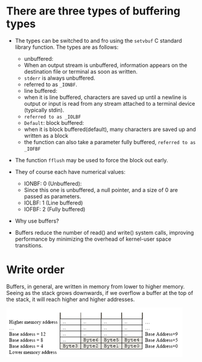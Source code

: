 # There are three types of buffering types

- The types can be switched to and fro using the `setvbuf` C standard library function. The types are as follows:
    * unbuffered: 
	+  When an output stream is unbuffered, information appears on the destination file or terminal as soon  as  written.
	+  `stderr` is always unbuffered.
	+  referred to as `_IONBF`.
    - line buffered:
	*  when it is line buffered, characters are saved up until a newline is output  or  input is  read  from  any stream attached to a terminal device (typically stdin).
	*  `referred to as _IOLBF`
    
    - `Default`: block buffered: 
	*  when  it  is  block buffered(default),  many  characters are saved up and written as a block

    -  the function can also take a parameter fully buffered, `referred to as _IOFBF`
- The function `fflush` may be used to force  the  block  out  early.

- They of course each have numerical values:
    * IONBF: 0 (Unbuffered):
	+ Since this one is unbuffered, a null pointer, and a size of 0 are passed as parameters.
    * IOLBF: 1 (Line buffered)
    * IOFBF: 2 (Fully buffered)

- Why use buffers?
 * Buffers reduce the number of read() and write() system calls, improving performance by minimizing the overhead of kernel-user space transitions.



# Write order


Buffers, in general, are written in memory from lower to higher memory. Seeing as the stack grows downwards, if we overflow a buffer at the top of the stack, it will reach higher and higher addresses.



![buffers write demonstration:](assets/buffer_write_order.png)
